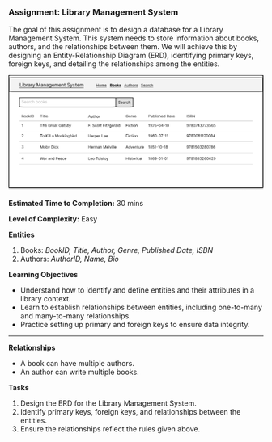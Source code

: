 ### Assignment: Library Management System

The goal of this assignment is to design a database for a Library Management System. This system needs to store information about books, authors, and the relationships between them. We will achieve this by designing an Entity-Relationship Diagram (ERD), identifying primary keys, foreign keys, and detailing the relationships among the entities.

![Library Management System](/04%20-%20ERD/Library%20Management%20System.png)

**Estimated Time to Completion:** 30 mins

**Level of Complexity:** Easy

**Entities**
1. Books: *BookID, Title, Author, Genre, Published Date, ISBN* 
2. Authors: *AuthorID, Name, Bio*

**Learning Objectives**
- Understand how to identify and define entities and their attributes in a library context.
- Learn to establish relationships between entities, including one-to-many and many-to-many relationships.
- Practice setting up primary and foreign keys to ensure data integrity.

---

**Relationships**
- A book can have multiple authors.
- An author can write multiple books.

**Tasks**
1. Design the ERD for the Library Management System.
2. Identify primary keys, foreign keys, and relationships between the entities.
3. Ensure the relationships reflect the rules given above.